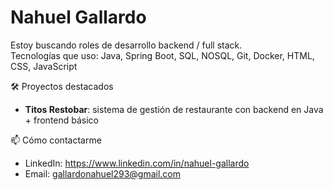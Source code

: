 # Nahuel Gallardo

Estoy buscando roles de desarrollo backend / full stack.  
Tecnologías que uso: Java, Spring Boot, SQL, NOSQL, Git, Docker, HTML, CSS, JavaScript  

🛠 Proyectos destacados  
- **Titos Restobar**: sistema de gestión de restaurante con backend en Java + frontend básico    

📫 Cómo contactarme  
- LinkedIn: https://www.linkedin.com/in/nahuel-gallardo
- Email: gallardonahuel293@gmail.com


<!--
**gallard00/gallard00** is a ✨ _special_ ✨ repository because its `README.md` (this file) appears on your GitHub profile.

Here are some ideas to get you started:

- 🔭 I’m currently working on ...
- 🌱 I’m currently learning ...
- 👯 I’m looking to collaborate on ...
- 🤔 I’m looking for help with ...
- 💬 Ask me about ...
- 📫 How to reach me: ...
- 😄 Pronouns: ...
- ⚡ Fun fact: ...
-->
